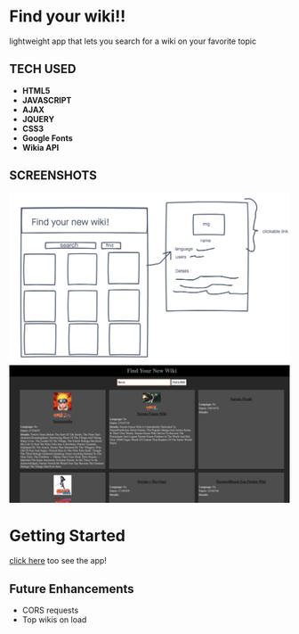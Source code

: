 # Find your wiki!!

lightweight app that lets you search for a wiki on your favorite topic

## TECH USED 
- **HTML5**
- **JAVASCRIPT**
- **AJAX**
- **JQUERY**
- **CSS3** 
- **Google Fonts**
- **Wikia API**

## SCREENSHOTS
![WIREFRAME](./images/wireframe.png)
![liveapp](./images/tryout1.png)

# Getting Started

[click here](https://decibullz.github.io/Find-your-wiki/) too see the app!

## Future Enhancements
- CORS requests
- Top wikis on load